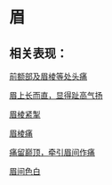 # 眉## 相关表现：[前额部及眉棱等处头痛](https://zuoye.gmzyh.com/search?key=前额部及眉棱等处头痛)[眉上长而直，显得趾高气扬](https://zuoye.gmzyh.com/search?key=眉上长而直，显得趾高气扬)[眉棱紧掣](https://zuoye.gmzyh.com/search?key=眉棱紧掣)[眉棱痛](https://zuoye.gmzyh.com/search?key=眉棱痛)[痛留巅顶，牵引眉间作痛](https://zuoye.gmzyh.com/search?key=痛留巅顶，牵引眉间作痛)[眉间色白	](https://zuoye.gmzyh.com/search?key=眉间色白	)